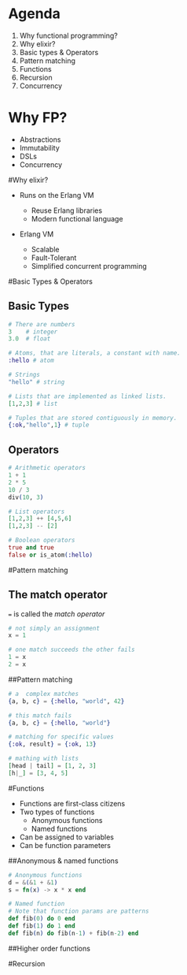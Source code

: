 # Agenda

1. Why functional programming?
1. Why elixir?
1. Basic types & Operators
1. Pattern matching
1. Functions
1. Recursion
1. Concurrency



# Why FP?

- Abstractions
- Immutability
- DSLs
- Concurrency


#Why elixir?

- Runs on the Erlang VM
  - Reuse Erlang libraries
  - Modern functional language

- Erlang VM
  - Scalable 
  - Fault-Tolerant 
  - Simplified concurrent programming 




#Basic Types & Operators


## Basic Types

``` Elixir
# There are numbers
3    # integer
3.0  # float

# Atoms, that are literals, a constant with name.
:hello # atom

# Strings
"hello" # string

# Lists that are implemented as linked lists.
[1,2,3] # list

# Tuples that are stored contiguously in memory.
{:ok,"hello",1} # tuple
```


## Operators

``` Elixir
# Arithmetic operators
1 + 1
2 * 5
10 / 3
div(10, 3)

# List operators
[1,2,3] ++ [4,5,6]
[1,2,3] -- [2]

# Boolean operators
true and true
false or is_atom(:hello)
```



#Pattern matching


## The match operator

`=` is called the *match operator*

``` Elixir
# not simply an assignment
x = 1

# one match succeeds the other fails 
1 = x
2 = x
```


##Pattern matching

``` Elixir
# a  complex matches
{a, b, c} = {:hello, "world", 42}

# this match fails
{a, b, c} = {:hello, "world"}

# matching for specific values
{:ok, result} = {:ok, 13}

# mathing with lists
[head | tail] = [1, 2, 3]
[h|_] = [3, 4, 5]

```



#Functions
 
* Functions are first-class citizens 
* Two types of functions
  * Anonymous functions
  * Named functions
* Can be assigned to variables
* Can be function parameters


##Anonymous & named functions

``` Elixir
# Anonymous functions
d = &(&1 + &1)
s = fn(x) -> x * x end

# Named function
# Note that function params are patterns
def fib(0) do 0 end
def fib(1) do 1 end
def fib(n) do fib(n-1) + fib(n-2) end
```



##Higher order functions



#Recursion
